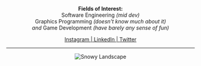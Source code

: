 <p align="center">
    <b>Fields of Interest: <br/> </b>
    Software Engineering <i>(mid dev)</i> <br/>
    Graphics Programming <i>(doesn't know much about it)</i> <br/>
    <i>and</i> Game Development <i>(have barely any sense of fun)</i> <br/>
</p>

<p align="center">
    <a href="https://www.instagram.com/mraifalkautsar/">Instagram | </a>
    <a href="https://www.linkedin.com/in/mraifalkautsar/">LinkedIn | </a>
    <a href="https://twitter.com/lotsadelight">Twitter</a>
</p>

<hr>

<p align ="center">
<img src="https://c4.wallpaperflare.com/wallpaper/647/923/709/landscape-mountain-clouds-fantasy-art-wallpaper-preview.jpg" alt="Snowy Landscape">
</p>
